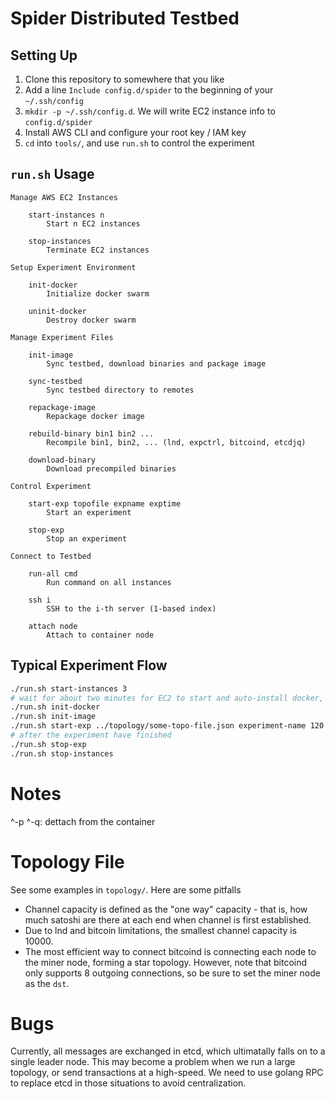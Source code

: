 # Spider Distributed Testbed

## Setting Up

1. Clone this repository to somewhere that you like
2. Add a line `Include config.d/spider` to the beginning of your `~/.ssh/config`
3. `mkdir -p ~/.ssh/config.d`. We will write EC2 instance info to `config.d/spider`
4. Install AWS CLI and configure your root key / IAM key
5. `cd` into `tools/`, and use `run.sh` to control the experiment

## `run.sh` Usage

```
Manage AWS EC2 Instances

    start-instances n
        Start n EC2 instances

    stop-instances
        Terminate EC2 instances

Setup Experiment Environment

    init-docker
        Initialize docker swarm

    uninit-docker
        Destroy docker swarm

Manage Experiment Files

    init-image
        Sync testbed, download binaries and package image

    sync-testbed
        Sync testbed directory to remotes

    repackage-image
        Repackage docker image

    rebuild-binary bin1 bin2 ...
        Recompile bin1, bin2, ... (lnd, expctrl, bitcoind, etcdjq)

    download-binary
        Download precompiled binaries

Control Experiment

    start-exp topofile expname exptime
        Start an experiment

    stop-exp
        Stop an experiment

Connect to Testbed

    run-all cmd
        Run command on all instances

    ssh i
        SSH to the i-th server (1-based index)

    attach node
        Attach to container node
```

## Typical Experiment Flow

```bash
./run.sh start-instances 3
# wait for about two minutes for EC2 to start and auto-install docker, go, etc.
./run.sh init-docker
./run.sh init-image
./run.sh start-exp ../topology/some-topo-file.json experiment-name 120
# after the experiment have finished
./run.sh stop-exp
./run.sh stop-instances
```

# Notes
^-p ^-q: dettach from the container

# Topology File

See some examples in `topology/`. Here are some pitfalls

- Channel capacity is defined as the "one way" capacity - that is, how much satoshi are there at each end when channel is first established.
- Due to lnd and bitcoin limitations, the smallest channel capacity is 10000.
- The most efficient way to connect bitcoind is connecting each node to the miner node, forming a star topology. However, note that bitcoind only supports 8 outgoing connections, so be sure to set the miner node as the `dst`.

# Bugs

Currently, all messages are exchanged in etcd, which ultimatally falls on to a single leader node. This may become a problem when we run a large topology, or send transactions at a high-speed. We need to use golang RPC to replace etcd in those situations to avoid centralization.

